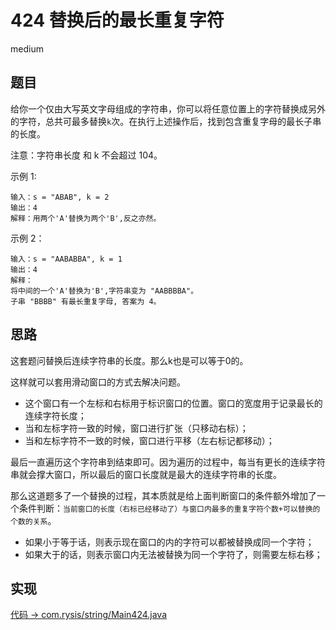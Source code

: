# 424 替换后的最长重复字符

medium

## 题目

给你一个仅由大写英文字母组成的字符串，你可以将任意位置上的字符替换成另外的字符，总共可最多替换`k`次。在执行上述操作后，找到包含重复字母的最长子串的长度。

注意：字符串长度 和 k 不会超过 104。

示例 1:
```
输入：s = "ABAB", k = 2
输出：4
解释：用两个'A'替换为两个'B',反之亦然。
```
示例 2：
```
输入：s = "AABABBA", k = 1
输出：4
解释：
将中间的一个'A'替换为'B',字符串变为 "AABBBBA"。
子串 "BBBB" 有最长重复字母, 答案为 4。
```


## 思路

这套题问替换后连续字符串的长度。那么k也是可以等于0的。

这样就可以套用滑动窗口的方式去解决问题。

- 这个窗口有一个左标和右标用于标识窗口的位置。窗口的宽度用于记录最长的连续字符长度；
- 当和左标字符一致的时候，窗口进行扩张（只移动右标）；
- 当和左标字符不一致的时候，窗口进行平移（左右标记都移动）；

最后一直遍历这个字符串到结束即可。因为遍历的过程中，每当有更长的连续字符串就会撑大窗口，所以最后的窗口长度就是最大的连续字符串的长度。

那么这道题多了一个替换的过程，其本质就是给上面判断窗口的条件额外增加了一个条件判断：`当前窗口的长度（右标已经移动了）与窗口内最多的重复字符个数+可以替换的个数的关系`。

- 如果小于等于话，则表示现在窗口的内的字符可以都被替换成同一个字符；
- 如果大于的话，则表示窗口内无法被替换为同一个字符了，则需要左标右移；


## 实现

[代码 -> com.rysis/string/Main424.java](../../src/com/rysis/string/Main424.java)